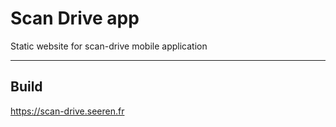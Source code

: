 # Scan Drive app

Static website for scan-drive mobile application

___

## Build

https://scan-drive.seeren.fr
